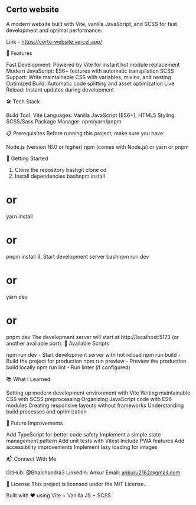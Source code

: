 ## Certo website
A modern website built with Vite, vanilla JavaScript, and SCSS for fast development and optimal performance.

Link - https://certo-website.vercel.app/

🚀 Features

Fast Development: Powered by Vite for instant hot module replacement
Modern JavaScript: ES6+ features with automatic transpilation
SCSS Support: Write maintainable CSS with variables, mixins, and nesting
Optimized Build: Automatic code splitting and asset optimization
Live Reload: Instant updates during development

🛠️ Tech Stack

Build Tool: Vite
Languages: Vanilla JavaScript (ES6+), HTML5
Styling: SCSS/Sass
Package Manager: npm/yarn/pnpm

📋 Prerequisites
Before running this project, make sure you have:

Node.js (version 16.0 or higher)
npm (comes with Node.js) or yarn or pnpm


🚦 Getting Started
1. Clone the repository
bashgit clone <repository-url>
cd <project-name>
2. Install dependencies
bashnpm install
# or
yarn install
# or
pnpm install
3. Start development server
bashnpm run dev
# or
yarn dev
# or
pnpm dev
The development server will start at http://localhost:5173 (or another available port).
📜 Available Scripts

npm run dev - Start development server with hot reload
npm run build - Build the project for production
npm run preview - Preview the production build locally
npm run lint - Run linter (if configured)

📚 What I Learned

Setting up modern development environment with Vite
Writing maintainable CSS with SCSS preprocessing
Organizing JavaScript code with ES6 modules
Creating responsive layouts without frameworks
Understanding build processes and optimization

🔄 Future Improvements

 Add TypeScript for better code safety
 Implement a simple state management pattern
 Add unit tests with Vitest
 Include PWA features
 Add accessibility improvements
 Implement lazy loading for images

📬 Connect With Me

GitHub: @Bhalchandra3
LinkedIn: Ankur
Email: ankuru2162@gmail.com

📝 License
This project is licensed under the MIT License.



Built with ❤️ using Vite + Vanilla JS + SCSS